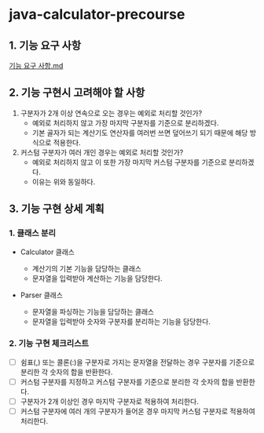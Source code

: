 # java-calculator-precourse

## 1. 기능 요구 사항
[기능 요구 사항.md](./docs/%EA%B8%B0%EB%8A%A5%EC%9A%94%EA%B5%AC%EC%82%AC%ED%95%AD.md)

## 2. 기능 구현시 고려해야 할 사항
1. 구분자가 2개 이상 연속으로 오는 경우는 예외로 처리할 것인가?
   - 예외로 처리하지 않고 가장 마지막 구분자를 기준으로 분리하겠다.
   - 기본 골자가 되는 계산기도 연산자를 여러번 쓰면 덮어쓰기 되기 때문에 해당 방식으로 적용한다.
2. 커스텀 구분자가 여러 개인 경우는 예외로 처리할 것인가?
   - 예외로 처리하지 않고 이 또한 가장 마지막 커스텀 구분자를 기준으로 분리하겠다.
   - 이유는 위와 동일하다.

## 3. 기능 구현 상세 계획
### 1. 클래스 분리
   - Calculator 클래스
     - 계산기의 기본 기능을 담당하는 클래스
     - 문자열을 입력받아 계산하는 기능을 담당한다.

   - Parser 클래스
     - 문자열을 파싱하는 기능을 담당하는 클래스
     - 문자열을 입력받아 숫자와 구분자를 분리하는 기능을 담당한다.

### 2. 기능 구현 체크리스트
   - [ ] 쉼표(,) 또는 콜론(:)을 구분자로 가지는 문자열을 전달하는 경우 구분자를 기준으로 분리한 각 숫자의 합을 반환한다.
   - [ ] 커스텀 구분자를 지정하고 커스텀 구분자를 기준으로 분리한 각 숫자의 합을 반환한다.
   - [ ] 구분자가 2개 이상인 경우 마지막 구분자로 적용하여 처리한다.
   - [ ] 커스텀 구분자에 여러 개의 구분자가 들어온 경우 마지막 커스텀 구분자로 적용하여 처리한다.